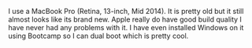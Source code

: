 I use a MacBook Pro (Retina, 13-inch, Mid 2014). It is pretty old but it still almost looks like its brand new. Apple really do have good build quality I have never had any problems with it. I have even installed Windows on it using Bootcamp so I can dual boot which is pretty cool.
